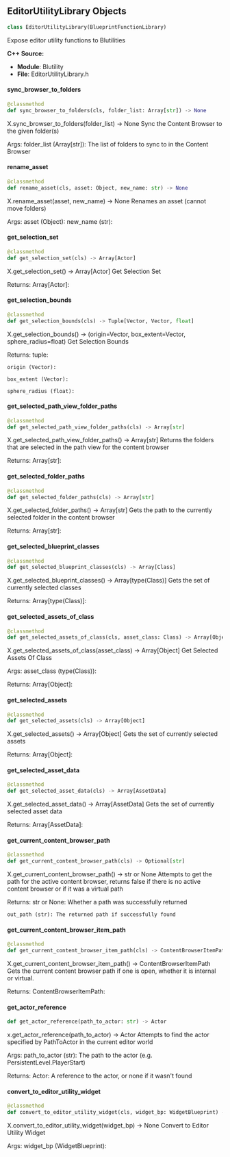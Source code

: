 ## EditorUtilityLibrary Objects

```python
class EditorUtilityLibrary(BlueprintFunctionLibrary)
```

Expose editor utility functions to Blutilities

**C++ Source:**

- **Module**: Blutility
- **File**: EditorUtilityLibrary.h

<a id="unreal.EditorUtilityLibrary.sync_browser_to_folders"></a>

#### sync_browser_to_folders

```python
@classmethod
def sync_browser_to_folders(cls, folder_list: Array[str]) -> None
```

X.sync_browser_to_folders(folder_list) -> None
Sync the Content Browser to the given folder(s)

Args:
    folder_list (Array[str]): The list of folders to sync to in the Content Browser

<a id="unreal.EditorUtilityLibrary.rename_asset"></a>

#### rename_asset

```python
@classmethod
def rename_asset(cls, asset: Object, new_name: str) -> None
```

X.rename_asset(asset, new_name) -> None
Renames an asset (cannot move folders)

Args:
    asset (Object): 
    new_name (str):

<a id="unreal.EditorUtilityLibrary.get_selection_set"></a>

#### get_selection_set

```python
@classmethod
def get_selection_set(cls) -> Array[Actor]
```

X.get_selection_set() -> Array[Actor]
Get Selection Set

Returns:
    Array[Actor]:

<a id="unreal.EditorUtilityLibrary.get_selection_bounds"></a>

#### get_selection_bounds

```python
@classmethod
def get_selection_bounds(cls) -> Tuple[Vector, Vector, float]
```

X.get_selection_bounds() -> (origin=Vector, box_extent=Vector, sphere_radius=float)
Get Selection Bounds

Returns:
    tuple: 

    origin (Vector): 

    box_extent (Vector): 

    sphere_radius (float):

<a id="unreal.EditorUtilityLibrary.get_selected_path_view_folder_paths"></a>

#### get_selected_path_view_folder_paths

```python
@classmethod
def get_selected_path_view_folder_paths(cls) -> Array[str]
```

X.get_selected_path_view_folder_paths() -> Array[str]
Returns the folders that are selected in the path view for the content browser

Returns:
    Array[str]:

<a id="unreal.EditorUtilityLibrary.get_selected_folder_paths"></a>

#### get_selected_folder_paths

```python
@classmethod
def get_selected_folder_paths(cls) -> Array[str]
```

X.get_selected_folder_paths() -> Array[str]
Gets the path to the currently selected folder in the content browser

Returns:
    Array[str]:

<a id="unreal.EditorUtilityLibrary.get_selected_blueprint_classes"></a>

#### get_selected_blueprint_classes

```python
@classmethod
def get_selected_blueprint_classes(cls) -> Array[Class]
```

X.get_selected_blueprint_classes() -> Array[type(Class)]
Gets the set of currently selected classes

Returns:
    Array[type(Class)]:

<a id="unreal.EditorUtilityLibrary.get_selected_assets_of_class"></a>

#### get_selected_assets_of_class

```python
@classmethod
def get_selected_assets_of_class(cls, asset_class: Class) -> Array[Object]
```

X.get_selected_assets_of_class(asset_class) -> Array[Object]
Get Selected Assets Of Class

Args:
    asset_class (type(Class)): 

Returns:
    Array[Object]:

<a id="unreal.EditorUtilityLibrary.get_selected_assets"></a>

#### get_selected_assets

```python
@classmethod
def get_selected_assets(cls) -> Array[Object]
```

X.get_selected_assets() -> Array[Object]
Gets the set of currently selected assets

Returns:
    Array[Object]:

<a id="unreal.EditorUtilityLibrary.get_selected_asset_data"></a>

#### get_selected_asset_data

```python
@classmethod
def get_selected_asset_data(cls) -> Array[AssetData]
```

X.get_selected_asset_data() -> Array[AssetData]
Gets the set of currently selected asset data

Returns:
    Array[AssetData]:

<a id="unreal.EditorUtilityLibrary.get_current_content_browser_path"></a>

#### get_current_content_browser_path

```python
@classmethod
def get_current_content_browser_path(cls) -> Optional[str]
```

X.get_current_content_browser_path() -> str or None
Attempts to get the path for the active content browser, returns false if there is no active content browser
or if it was a virtual path

Returns:
    str or None: Whether a path was successfully returned

    out_path (str): The returned path if successfully found

<a id="unreal.EditorUtilityLibrary.get_current_content_browser_item_path"></a>

#### get_current_content_browser_item_path

```python
@classmethod
def get_current_content_browser_item_path(cls) -> ContentBrowserItemPath
```

X.get_current_content_browser_item_path() -> ContentBrowserItemPath
Gets the current content browser path if one is open, whether it is internal or virtual.

Returns:
    ContentBrowserItemPath:

<a id="unreal.EditorUtilityLibrary.get_actor_reference"></a>

#### get_actor_reference

```python
def get_actor_reference(path_to_actor: str) -> Actor
```

x.get_actor_reference(path_to_actor) -> Actor
Attempts to find the actor specified by PathToActor in the current editor world

Args:
    path_to_actor (str): The path to the actor (e.g. PersistentLevel.PlayerStart)

Returns:
    Actor: A reference to the actor, or none if it wasn't found

<a id="unreal.EditorUtilityLibrary.convert_to_editor_utility_widget"></a>

#### convert_to_editor_utility_widget

```python
@classmethod
def convert_to_editor_utility_widget(cls, widget_bp: WidgetBlueprint) -> None
```

X.convert_to_editor_utility_widget(widget_bp) -> None
Convert to Editor Utility Widget

Args:
    widget_bp (WidgetBlueprint):

<a id="unreal.EditorUtilitySubsystem"></a>